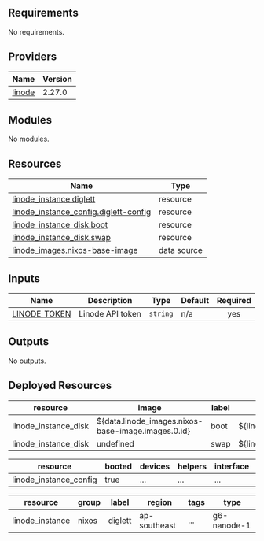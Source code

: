 <!-- BEGIN_TF_DOCS -->

## Requirements

No requirements.

## Providers

| Name                                                      | Version |
| --------------------------------------------------------- | ------- |
| <a name="provider_linode"></a> [linode](#provider_linode) | 2.27.0  |

## Modules

No modules.

## Resources

| Name                                                                                                                                 | Type        |
| ------------------------------------------------------------------------------------------------------------------------------------ | ----------- |
| [linode_instance.diglett](https://registry.terraform.io/providers/linode/linode/latest/docs/resources/instance)                      | resource    |
| [linode_instance_config.diglett-config](https://registry.terraform.io/providers/linode/linode/latest/docs/resources/instance_config) | resource    |
| [linode_instance_disk.boot](https://registry.terraform.io/providers/linode/linode/latest/docs/resources/instance_disk)               | resource    |
| [linode_instance_disk.swap](https://registry.terraform.io/providers/linode/linode/latest/docs/resources/instance_disk)               | resource    |
| [linode_images.nixos-base-image](https://registry.terraform.io/providers/linode/linode/latest/docs/data-sources/images)              | data source |

## Inputs

| Name                                                                  | Description      | Type     | Default | Required |
| --------------------------------------------------------------------- | ---------------- | -------- | ------- | :------: |
| <a name="input_LINODE_TOKEN"></a> [LINODE_TOKEN](#input_LINODE_TOKEN) | Linode API token | `string` | n/a     |   yes    |

## Outputs

No outputs.

<!-- END_TF_DOCS -->

## Deployed Resources

| resource             | image                                              | label | linode_id                     | size  |
| -------------------- | -------------------------------------------------- | ----- | ----------------------------- | ----- |
| linode_instance_disk | ${data.linode_images.nixos-base-image.images.0.id} | boot  | ${linode_instance.diglett.id} | 15000 |
| linode_instance_disk | undefined                                          | swap  | ${linode_instance.diglett.id} | 512   |

| resource               | booted | devices | helpers | interface | kernel       | label       | linode_id                     | root_device |
| ---------------------- | ------ | ------- | ------- | --------- | ------------ | ----------- | ----------------------------- | ----------- |
| linode_instance_config | true   | ...     | ...     | ...       | linode/grub2 | boot_config | ${linode_instance.diglett.id} | /dev/sda    |

| resource        | group | label   | region       | tags | type        |
| --------------- | ----- | ------- | ------------ | ---- | ----------- |
| linode_instance | nixos | diglett | ap-southeast | ...  | g6-nanode-1 |
